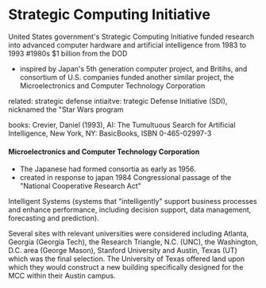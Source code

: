 # Strategic Computing Initiative
United States government's Strategic Computing Initiative funded research into advanced computer hardware and artificial intelligence from 1983 to 1993
#1980s
$1 billion from the DOD

- inspired by Japan's 5th generation computer project, and Britihs, and consortium of U.S. companies funded another similar project, the Microelectronics and Computer Technology Corporation


related:
strategic defense intiaitve: trategic Defense Initiative (SDI), nicknamed the "Star Wars program

books: Crevier, Daniel (1993), AI: The Tumultuous Search for Artificial Intelligence, New York, NY: BasicBooks, ISBN 0-465-02997-3

#### Microelectronics and Computer Technology Corporation
-  The Japanese had formed consortia as early as 1956.
- created in response to japan
1984 Congressional passage of the "National Cooperative Research Act"

Intelligent Systems (systems that "intelligently" support business processes and enhance performance, including decision support, data management, forecasting and prediction).

Several sites with relevant universities were considered including Atlanta, Georgia (Georgia Tech), the Research Triangle, N.C. (UNC), the Washington, D.C. area (George Mason), Stanford University and Austin, Texas (UT) which was the final selection. The University of Texas offered land upon which they would construct a new building specifically designed for the MCC within their Austin campus.
